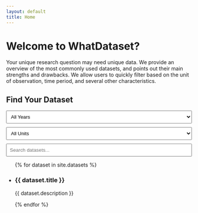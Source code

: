 ```yaml
---
layout: default
title: Home
---
```


<h1>Welcome to WhatDataset?</h1>
<p> Your unique research question may need unique data. We provide an overview of the most commonly used datasets, and points out their main strengths and drawbacks. We allow users to quickly filter based on the unit of observation, time period, and several other characteristics. </p>

<h2> Find Your Dataset </h2>

<!-- Dataset Filters -->
<div id="dataset-filter">
  <select id="year-filter">
    <option value="">All Years</option>
    {% assign years = site.datasets | map: 'year' | uniq %}
    {% for year in years %}
      <option value="{{ year }}">{{ year }}</option>
    {% endfor %}
  </select>

  <select id="unit-filter">
    <option value="">All Units</option>
    {% assign units = site.datasets | map: 'unit' | uniq %}
    {% for unit in units %}
      <option value="{{ unit }}">{{ unit }}</option>
    {% endfor %}
  </select>

  <input type="text" id="search-input" placeholder="Search datasets...">

  <ul id="dataset-list">
    {% for dataset in site.datasets %}
      <li class="dataset-item" data-year="{{ dataset.year }}" data-unit="{{ dataset.unit }}">
        <h3>{{ dataset.title }}</h3>
        <p>{{ dataset.description }}</p>
      </li>
    {% endfor %}
  </ul>
</div>

<!-- Custom CSS -->
<style>
  #dataset-filter label {
    display: block;
    margin-bottom: 5px;
  }

  #dataset-filter select, 
  #dataset-filter input[type="text"] {
    display: block;
    margin-bottom: 10px;
    padding: 8px;
    width: 100%;
    box-sizing: border-box;
  }

  #dataset-filter .btn-dataset {
    display: inline-block;
    padding: 8px 16px;
    margin: 5px 0;
    border-radius: 20px; /* Rounded corners */
    border: 3px solid #155799; /* Custom border color */
    width: calc(50% - 10px); /* Adjust width to fit layout */
    font-size: 14px;
    font-weight: bold;
    text-align: center;
    text-decoration: none;
    background-color: #159957; /* Change to your theme's primary color */
    color: white;
    transition: background-color 0.3s ease;
  }

  .btn-dataset:hover {
    background-color: #0056b3; /* Change to your theme's hover color */
    text-decoration: none;
  }
</style>